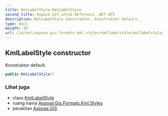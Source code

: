 ```yaml
---
title: KmlLabelStyle.KmlLabelStyle
second_title: Aspose.GIS untuk Referensi .NET API
description: KmlLabelStyle konstruktor. Konstruktor default.
type: docs
weight: 10
url: /id/net/aspose.gis.formats.kml.styles/kmllabelstyle/kmllabelstyle/
---
```

## KmlLabelStyle constructor

Konstruktor default.

```csharp
public KmlLabelStyle()
```

### Lihat juga

* class [KmlLabelStyle](../)
* ruang nama [Aspose.Gis.Formats.Kml.Styles](../../kmllabelstyle/)
* perakitan [Aspose.GIS](../../../)


